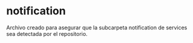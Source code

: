 # notification
Archivo creado para asegurar que la subcarpeta notification de services sea detectada por el repositorio.